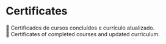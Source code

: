 # Certificates
🌺 Certificados de cursos concluídos e currículo atualizado. <br>
🌼 Certificates of completed courses and updated curriculum.
